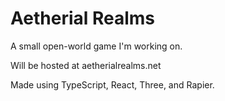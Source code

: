 # Aetherial Realms

A small open-world game I'm working on.

Will be hosted at aetherialrealms.net

Made using TypeScript, React, Three, and Rapier.
